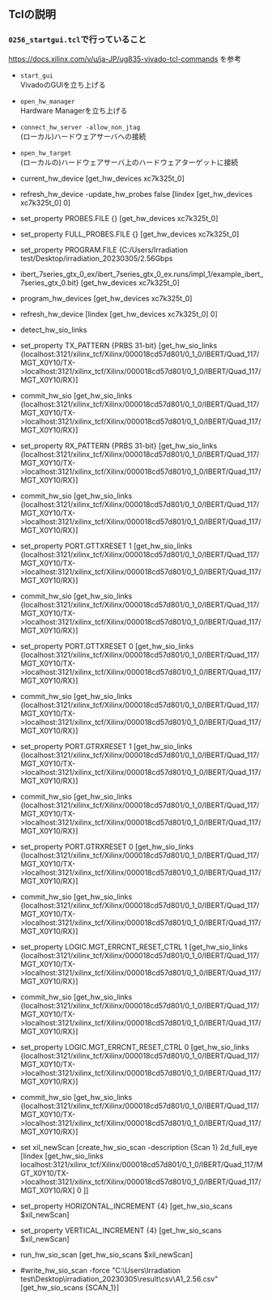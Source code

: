 ## Tclの説明
### `0256_startgui.tcl`で行っていること
https://docs.xilinx.com/v/u/ja-JP/ug835-vivado-tcl-commands を参考

- `start_gui`  
  VivadoのGUIを立ち上げる

- `open_hw_manager`  
  Hardware Managerを立ち上げる

- `connect_hw_server -allow_non_jtag`  
  (ローカル)ハードウェアサーバへの接続

- `open_hw_target`  
  (ローカルの)ハードウェアサーバ上のハードウェアターゲットに接続

- current_hw_device [get_hw_devices xc7k325t_0]
- refresh_hw_device -update_hw_probes false [lindex [get_hw_devices xc7k325t_0] 0]

- set_property PROBES.FILE {} [get_hw_devices xc7k325t_0]
- set_property FULL_PROBES.FILE {} [get_hw_devices xc7k325t_0]
- set_property PROGRAM.FILE {C:/Users/Irradiation test/Desktop/irradiation_20230305/2.56Gbps
- ibert_7series_gtx_0_ex/ibert_7series_gtx_0_ex.runs/impl_1/example_ibert_7series_gtx_0.bit} [get_hw_devices xc7k325t_0]
- program_hw_devices [get_hw_devices xc7k325t_0]
- refresh_hw_device [lindex [get_hw_devices xc7k325t_0] 0]
- detect_hw_sio_links
- set_property TX_PATTERN {PRBS 31-bit} [get_hw_sio_links {localhost:3121/xilinx_tcf/Xilinx/000018cd57d801/0_1_0/IBERT/Quad_117/MGT_X0Y10/TX->localhost:3121/xilinx_tcf/Xilinx/000018cd57d801/0_1_0/IBERT/Quad_117/MGT_X0Y10/RX}]
- commit_hw_sio [get_hw_sio_links {localhost:3121/xilinx_tcf/Xilinx/000018cd57d801/0_1_0/IBERT/Quad_117/MGT_X0Y10/TX->localhost:3121/xilinx_tcf/Xilinx/000018cd57d801/0_1_0/IBERT/Quad_117/MGT_X0Y10/RX}]
- set_property RX_PATTERN {PRBS 31-bit} [get_hw_sio_links {localhost:3121/xilinx_tcf/Xilinx/000018cd57d801/0_1_0/IBERT/Quad_117/MGT_X0Y10/TX->localhost:3121/xilinx_tcf/Xilinx/000018cd57d801/0_1_0/IBERT/Quad_117/MGT_X0Y10/RX}]
- commit_hw_sio [get_hw_sio_links {localhost:3121/xilinx_tcf/Xilinx/000018cd57d801/0_1_0/IBERT/Quad_117/MGT_X0Y10/TX->localhost:3121/xilinx_tcf/Xilinx/000018cd57d801/0_1_0/IBERT/Quad_117/MGT_X0Y10/RX}]
- set_property PORT.GTTXRESET 1 [get_hw_sio_links {localhost:3121/xilinx_tcf/Xilinx/000018cd57d801/0_1_0/IBERT/Quad_117/MGT_X0Y10/TX->localhost:3121/xilinx_tcf/Xilinx/000018cd57d801/0_1_0/IBERT/Quad_117/MGT_X0Y10/RX}]
- commit_hw_sio [get_hw_sio_links {localhost:3121/xilinx_tcf/Xilinx/000018cd57d801/0_1_0/IBERT/Quad_117/MGT_X0Y10/TX->localhost:3121/xilinx_tcf/Xilinx/000018cd57d801/0_1_0/IBERT/Quad_117/MGT_X0Y10/RX}]
- set_property PORT.GTTXRESET 0 [get_hw_sio_links {localhost:3121/xilinx_tcf/Xilinx/000018cd57d801/0_1_0/IBERT/Quad_117/MGT_X0Y10/TX->localhost:3121/xilinx_tcf/Xilinx/000018cd57d801/0_1_0/IBERT/Quad_117/MGT_X0Y10/RX}]
- commit_hw_sio [get_hw_sio_links {localhost:3121/xilinx_tcf/Xilinx/000018cd57d801/0_1_0/IBERT/Quad_117/MGT_X0Y10/TX->localhost:3121/xilinx_tcf/Xilinx/000018cd57d801/0_1_0/IBERT/Quad_117/MGT_X0Y10/RX}]
- set_property PORT.GTRXRESET 1 [get_hw_sio_links {localhost:3121/xilinx_tcf/Xilinx/000018cd57d801/0_1_0/IBERT/Quad_117/MGT_X0Y10/TX->localhost:3121/xilinx_tcf/Xilinx/000018cd57d801/0_1_0/IBERT/Quad_117/MGT_X0Y10/RX}]
- commit_hw_sio [get_hw_sio_links {localhost:3121/xilinx_tcf/Xilinx/000018cd57d801/0_1_0/IBERT/Quad_117/MGT_X0Y10/TX->localhost:3121/xilinx_tcf/Xilinx/000018cd57d801/0_1_0/IBERT/Quad_117/MGT_X0Y10/RX}]
- set_property PORT.GTRXRESET 0 [get_hw_sio_links {localhost:3121/xilinx_tcf/Xilinx/000018cd57d801/0_1_0/IBERT/Quad_117/MGT_X0Y10/TX->localhost:3121/xilinx_tcf/Xilinx/000018cd57d801/0_1_0/IBERT/Quad_117/MGT_X0Y10/RX}]
- commit_hw_sio [get_hw_sio_links {localhost:3121/xilinx_tcf/Xilinx/000018cd57d801/0_1_0/IBERT/Quad_117/MGT_X0Y10/TX->localhost:3121/xilinx_tcf/Xilinx/000018cd57d801/0_1_0/IBERT/Quad_117/MGT_X0Y10/RX}]
- set_property LOGIC.MGT_ERRCNT_RESET_CTRL 1 [get_hw_sio_links {localhost:3121/xilinx_tcf/Xilinx/000018cd57d801/0_1_0/IBERT/Quad_117/MGT_X0Y10/TX->localhost:3121/xilinx_tcf/Xilinx/000018cd57d801/0_1_0/IBERT/Quad_117/MGT_X0Y10/RX}]
- commit_hw_sio [get_hw_sio_links {localhost:3121/xilinx_tcf/Xilinx/000018cd57d801/0_1_0/IBERT/Quad_117/MGT_X0Y10/TX->localhost:3121/xilinx_tcf/Xilinx/000018cd57d801/0_1_0/IBERT/Quad_117/MGT_X0Y10/RX}]
- set_property LOGIC.MGT_ERRCNT_RESET_CTRL 0 [get_hw_sio_links {localhost:3121/xilinx_tcf/Xilinx/000018cd57d801/0_1_0/IBERT/Quad_117/MGT_X0Y10/TX->localhost:3121/xilinx_tcf/Xilinx/000018cd57d801/0_1_0/IBERT/Quad_117/MGT_X0Y10/RX}]
- commit_hw_sio [get_hw_sio_links {localhost:3121/xilinx_tcf/Xilinx/000018cd57d801/0_1_0/IBERT/Quad_117/MGT_X0Y10/TX->localhost:3121/xilinx_tcf/Xilinx/000018cd57d801/0_1_0/IBERT/Quad_117/MGT_X0Y10/RX}]
- set xil_newScan [create_hw_sio_scan -description {Scan 1} 2d_full_eye  [lindex [get_hw_sio_links localhost:3121/xilinx_tcf/Xilinx/000018cd57d801/0_1_0/IBERT/Quad_117/MGT_X0Y10/TX->localhost:3121/xilinx_tcf/Xilinx/000018cd57d801/0_1_0/IBERT/Quad_117/MGT_X0Y10/RX] 0 ]]
- set_property HORIZONTAL_INCREMENT {4} [get_hw_sio_scans $xil_newScan]
- set_property VERTICAL_INCREMENT {4} [get_hw_sio_scans $xil_newScan]
- run_hw_sio_scan [get_hw_sio_scans $xil_newScan]
- #write_hw_sio_scan -force "C:\Users\Irradiation test\Desktop\irradiation_20230305\result\csv\A1_2.56.csv" [get_hw_sio_scans {SCAN_1}] 